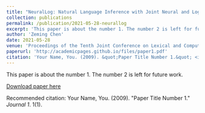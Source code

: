 ```yaml
---
title: "NeuralLog: Natural Language Inference with Joint Neural and Logical Reasoning"
collection: publications
permalink: /publication/2021-05-28-neurallog
excerpt: 'This paper is about the number 1. The number 2 is left for future work.'
author: 'Zeming Chen'
date: 2021-05-28
venue: 'Proceedings of the Tenth Joint Conference on Lexical and Computational Semantics (*SEM)'
paperurl: 'http://academicpages.github.io/files/paper1.pdf'
citation: 'Your Name, You. (2009). &quot;Paper Title Number 1.&quot; <i>Journal 1</i>. 1(1).'
---
```

This paper is about the number 1. The number 2 is left for future work.

[Download paper here](http://eric11eca.github.io/files/paper1.pdf)

Recommended citation: Your Name, You. (2009). "Paper Title Number 1." <i>Journal 1</i>. 1(1).